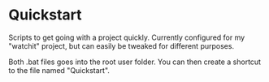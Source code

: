 # Quickstart
Scripts to get going with a project quickly. Currently configured for my "watchit" project, but can easily be tweaked for different purposes.

Both .bat files goes into the root user folder. You can then create a shortcut to the file named "Quickstart".
